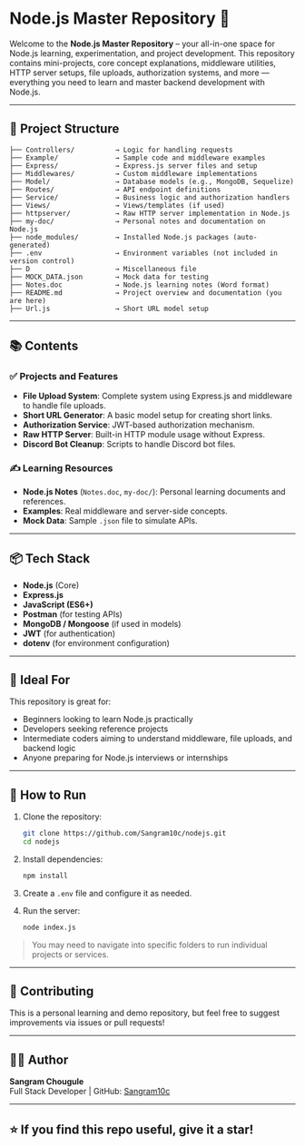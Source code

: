 
# Node.js Master Repository 🚀

Welcome to the **Node.js Master Repository** – your all-in-one space for Node.js learning, experimentation, and project development. This repository contains mini-projects, core concept explanations, middleware utilities, HTTP server setups, file uploads, authorization systems, and more — everything you need to learn and master backend development with Node.js.

---

## 📁 Project Structure


```
├── Controllers/          → Logic for handling requests
├── Example/              → Sample code and middleware examples
├── Express/              → Express.js server files and setup
├── Middlewares/          → Custom middleware implementations
├── Model/                → Database models (e.g., MongoDB, Sequelize)
├── Routes/               → API endpoint definitions
├── Service/              → Business logic and authorization handlers
├── Views/                → Views/templates (if used)
├── httpserver/           → Raw HTTP server implementation in Node.js
├── my-doc/               → Personal notes and documentation on Node.js
├── node_modules/         → Installed Node.js packages (auto-generated)
├── .env                  → Environment variables (not included in version control)
├── D                     → Miscellaneous file
├── MOCK_DATA.json        → Mock data for testing
├── Notes.doc             → Node.js learning notes (Word format)
├── README.md             → Project overview and documentation (you are here)
├── Url.js                → Short URL model setup
```

---

## 📚 Contents

### ✅ Projects and Features
- **File Upload System**: Complete system using Express.js and middleware to handle file uploads.
- **Short URL Generator**: A basic model setup for creating short links.
- **Authorization Service**: JWT-based authorization mechanism.
- **Raw HTTP Server**: Built-in HTTP module usage without Express.
- **Discord Bot Cleanup**: Scripts to handle Discord bot files.

### ✍️ Learning Resources
- **Node.js Notes** (`Notes.doc`, `my-doc/`): Personal learning documents and references.
- **Examples**: Real middleware and server-side concepts.
- **Mock Data**: Sample `.json` file to simulate APIs.

---

## 📦 Tech Stack

- **Node.js** (Core)
- **Express.js**
- **JavaScript (ES6+)**
- **Postman** (for testing APIs)
- **MongoDB / Mongoose** (if used in models)
- **JWT** (for authentication)
- **dotenv** (for environment configuration)

---

## 🧠 Ideal For
This repository is great for:
- Beginners looking to learn Node.js practically
- Developers seeking reference projects
- Intermediate coders aiming to understand middleware, file uploads, and backend logic
- Anyone preparing for Node.js interviews or internships

---

## 🚀 How to Run

1. Clone the repository:
   ```bash
   git clone https://github.com/Sangram10c/nodejs.git
   cd nodejs
   ```

2. Install dependencies:
   ```bash
   npm install
   ```

3. Create a `.env` file and configure it as needed.

4. Run the server:
   ```bash
   node index.js
   ```

> You may need to navigate into specific folders to run individual projects or services.

---

## 🤝 Contributing

This is a personal learning and demo repository, but feel free to suggest improvements via issues or pull requests!

---

## 👨‍💻 Author

**Sangram Chougule**  
Full Stack Developer | GitHub: [Sangram10c](https://github.com/Sangram10c)

---

## ⭐️ If you find this repo useful, give it a star!
